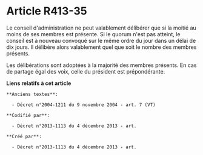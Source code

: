 # Article R413-35

Le conseil d'administration ne peut valablement délibérer que si la moitié au moins de ses membres est présente. Si le quorum
n'est pas atteint, le conseil est à nouveau convoqué sur le même ordre du jour dans un délai de dix jours. Il délibère alors
valablement quel que soit le nombre des membres présents.

Les délibérations sont adoptées à la majorité des membres présents. En cas de partage égal des voix, celle du président est
prépondérante.

**Liens relatifs à cet article**

	**Anciens textes**:

	  - Décret n°2004-1211 du 9 novembre 2004 - art. 7 (VT)

	**Codifié par**:

	  - Décret n°2013-1113 du 4 décembre 2013 - art.

	**Créé par**:

	  - Décret n°2013-1113 du 4 décembre 2013 - art.
